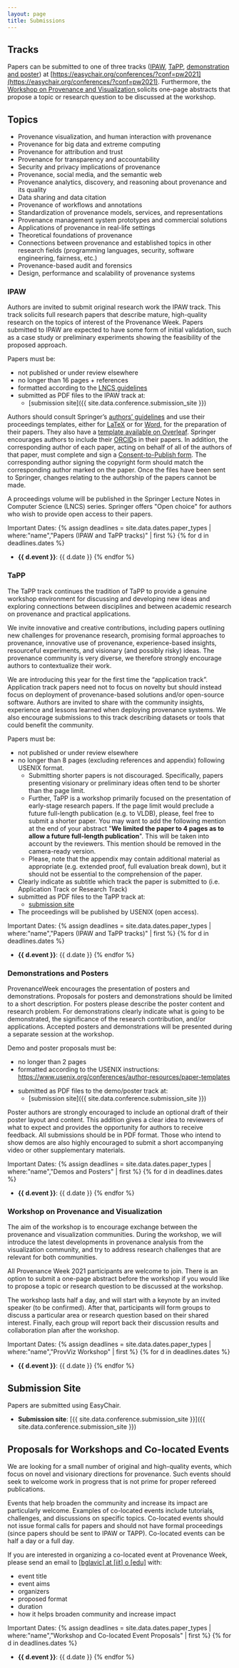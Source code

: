 ```yaml
---
layout: page
title: Submissions
---
```


## Tracks

Papers can be submitted to one of three tracks ([IPAW](#ipaw), [TaPP](#tapp), [demonstration and poster](#demonstrations-and-posters)) at [https://easychair.org/conferences/?conf=pw2021](https://easychair.org/conferences/?conf=pw2021). <!-- Boris: check first. All papers will be published as [LIPIcs proceedings](https://www.dagstuhl.de/en/publications/lipics/). -->
Furthermore, the [Workshop on Provenance and Visualization ](#provviz) solicits one-page abstracts that propose a topic or research question to be discussed at the workshop.
<!-- we are soliciting proposals for [co-located events and workshops](#proposals-for-workshops-and-co-located-events). -->

## Topics

- Provenance visualization, and human interaction with provenance
- Provenance for big data and extreme computing
- Provenance for attribution and trust
- Provenance for transparency and accountability
- Security and privacy implications of provenance
- Provenance, social media, and the semantic web
- Provenance analytics, discovery, and reasoning about provenance and its quality
- Data sharing and data citation
- Provenance of workflows and annotations
- Standardization of provenance models, services, and representations
- Provenance management system prototypes and commercial solutions
- Applications of provenance in real-life settings
- Theoretical foundations of provenance
- Connections between provenance and established topics in other research fields
  (programming languages, security, software engineering, fairness, etc.)
- Provenance-based audit and forensics
- Design, performance and scalability of provenance systems

### IPAW

Authors are invited to submit original research work the IPAW track. This track
solicits full research papers that describe mature, high-quality research on the
topics of interest of the Provenance Week. Papers submitted to IPAW are expected
to have some form of initial validation, such as a case study or preliminary
experiments showing the feasibility of the proposed approach.

Papers must be:
- not published or under review elsewhere
- no longer than 16 pages + references
- formatted according to the [LNCS guidelines](https://www.springer.com/gp/computer-science/lncs/conference-proceedings-guidelines)
- submitted as PDF files to the IPAW track at:
  - [submission site]({{ site.data.conference.submission_site }})

Authors should consult Springer’s [authors’ guidelines](https://www.springer.com/gp/computer-science/lncs/conference-proceedings-guidelines) and use their proceedings templates, either for [LaTeX](ftp://ftp.springernature.com/cs-proceeding/svproc/templates/ProcSci_TeX.zip) or for [Word](ftp://ftp.springernature.com/cs-proceeding/llncs/word/splnproc1703.zip), for the preparation of their papers. They also have a [template available on Overleaf](https://www.overleaf.com/latex/templates/springer-lecture-notes-in-computer-science/kzwwpvhwnvfj#.WsdHOy5uZpg). Springer encourages authors to include their [ORCID](https://goo.gl/hbsa4D)s in their papers. In addition, the corresponding author of each paper, acting on behalf of all of the authors of that paper, must complete and sign a [Consent-to-Publish form](https://github.com/IITDBGroup/ProvenanceWeek2021/raw/master/_data/ipaw-copyright.pdf). The corresponding author signing the copyright form should match the corresponding author marked on the paper. Once the files have been sent to Springer, changes relating to the authorship of the papers cannot be made.

A proceedings volume will be published in the Springer
Lecture Notes in Computer Science (LNCS) series. Springer offers "Open
choice" for authors who wish to provide open access to their papers.

Important Dates:
{% assign deadlines = site.data.dates.paper_types | where:"name","Papers (IPAW and TaPP tracks)" | first %}
{% for d in deadlines.dates %}
- **{{ d.event }}**: {{ d.date }}
{% endfor %}



### TaPP

The TaPP track continues the tradition of TaPP to provide a genuine workshop environment for discussing and developing new ideas and exploring connections between disciplines and between academic research on provenance and practical applications.

We invite innovative and creative contributions, including papers outlining new challenges for provenance research, promising formal approaches to provenance, innovative use of provenance, experience-based insights, resourceful experiments, and visionary (and possibly risky) ideas. The provenance community is very diverse, we therefore strongly encourage authors to contextualize their work.

We are introducing this year for the first time the “application track”. Application track papers need not to focus on novelty but should instead focus on deployment of provenance-based solutions and/or open-source software. Authors are invited to share with the community insights, experience and lessons learned when deploying provenance systems. We also encourage submissions to this track describing datasets or tools that could benefit the community.

Papers must be:
+ not published or under review elsewhere
+ no longer than 8 pages (excluding references and appendix) following USENIX format. 
  - Submitting shorter papers is not discouraged. Specifically, papers presenting visionary or preliminary ideas often tend to be shorter than the page limit. 
  - Further, TaPP is a workshop primarily focused on the presentation of early-stage research papers. If the page limit would preclude a future full-length publication (e.g. to VLDB), please, feel free to submit a shorter paper. You may want to add the following mention at the end of your abstract "**We limited the paper to 4 pages as to allow a future full-length publication**". This will be taken into account by the reviewers. This mention should be removed in the camera-ready version.
  - Please, note that the appendix may contain additional material as appropriate (e.g. extended proof, full evaluation break down), but it should not be essential to the comprehension of the paper.
+ Clearly indicate as subtitle which track the paper is submitted to (i.e. Application Track or Research Track)
+ submitted as PDF files to the TaPP track at:
  - [submission site](https://pw2020.thomasmoyer.org/pw2020/)
+ The proceedings will be published by USENIX (open access).

Important Dates:
{% assign deadlines = site.data.dates.paper_types | where:"name","Papers (IPAW and TaPP tracks)" | first %}
{% for d in deadlines.dates %}
- **{{ d.event }}**: {{ d.date }}
{% endfor %}



### Demonstrations and Posters

ProvenanceWeek encourages the presentation of posters and demonstrations. Proposals for posters and demonstrations should be limited to a short description. For posters please describe the poster content and research problem. For demonstrations clearly indicate what is going to be demonstrated, the significance of the research contribution, and/or applications. Accepted posters and demonstrations will be presented during a separate session at the workshop.

Demo and poster proposals must be:

+ no longer than 2 pages
+ formatted according to the USENIX instructions: https://www.usenix.org/conferences/author-resources/paper-templates
- submitted as PDF files to the demo/poster track at:
  - [submission site]({{ site.data.conference.submission_site }})

Poster authors are strongly encouraged to include an optional draft of their poster layout and content. This addition gives a clear idea to reviewers of what to expect and provides the opportunity for authors to receive feedback. All submissions should be in PDF format. Those who intend to show demos are also highly encouraged to submit a short accompanying video or other supplementary materials.

Important Dates:
{% assign deadlines = site.data.dates.paper_types | where:"name","Demos and Posters" | first %}
{% for d in deadlines.dates %}
- **{{ d.event }}**: {{ d.date }}
{% endfor %}


### Workshop on Provenance and Visualization

The aim of the workshop is to encourage exchange between the provenance and visualization communities. During the workshop, we will introduce the latest developments in provenance analysis from the visualization community, and try to address research challenges that are relevant for both communities.

All Provenance Week 2021 participants are welcome to join. There is an option to submit a one-page abstract before the workshop if you would like to propose a topic or research question to be discussed at the workshop.

The workshop lasts half a day, and will start with a keynote by an invited speaker (to be confirmed). After that, participants will form groups to discuss a particular area or research question based on their shared interest. Finally, each group will report back their discussion results and collaboration plan after the workshop.

Important Dates:
{% assign deadlines = site.data.dates.paper_types | where:"name","ProvViz Workshop" | first %}
{% for d in deadlines.dates %}
- **{{ d.event }}**: {{ d.date }}
{% endfor %}



## Submission Site

Papers are submitted using EasyChair.

- **Submission site**: [{{ site.data.conference.submission_site }}]({{ site.data.conference.submission_site }})




## Proposals for Workshops and Co-located Events

We are looking for a small number of original and high-quality events, which
focus on novel and visionary directions for provenance. Such events should seek
to welcome work in progress that is not prime for proper refereed publications.

Events that help broaden the community and increase its impact are particularly
welcome. Examples of co-located events include tutorials, challenges, and
discussions on specific topics. Co-located events should not issue formal calls
for papers and should not have formal proceedings (since papers should be sent
to IPAW or TAPP). Co-located events can be half a day or a full day.

If you are interested in organizing a co-located event at Provenance Week,
please send an email to <a href="mailto:%62%67%6C%61%76%69%63@%69%69%74.%65%64%75">[bglavic] at [iit] o [edu]</a> with:
- event title
- event aims
- organizers
- proposed format
- duration
- how it helps broaden community and increase impact

Important Dates:
{% assign deadlines = site.data.dates.paper_types | where:"name","Workshop and Co-located Event Proposals" | first %}
{% for d in deadlines.dates %}
- **{{ d.event }}**: {{ d.date }}
{% endfor %}
